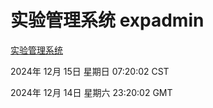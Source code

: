 # 实验管理系统 expadmin
[实验管理系统](http://:56808/expadmin-782313d2-e1b1-4ea7-932e-3a55e6a1a4d0/)

2024年 12月 15日 星期日 07:20:02 CST

2024年 12月 14日 星期六 23:20:02 GMT

